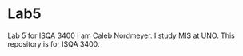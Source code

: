 # Lab5
Lab 5 for ISQA 3400
I am Caleb Nordmeyer. 
I study MIS at UNO.
This repository is for ISQA 3400.
